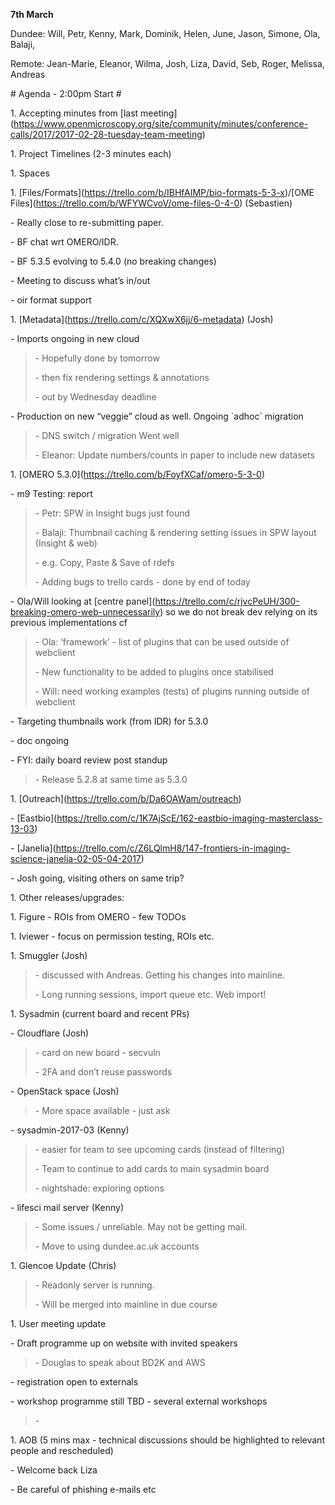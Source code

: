 **7th March**

Dundee: Will, Petr, Kenny, Mark, Dominik, Helen, June, Jason, Simone,
Ola, Balaji,

Remote: Jean-Marie, Eleanor, Wilma, Josh, Liza, David, Seb, Roger,
Melissa, Andreas

\# Agenda - 2:00pm Start \#

1\. Accepting minutes from \[last
meeting\](https://www.openmicroscopy.org/site/community/minutes/conference-calls/2017/2017-02-28-tuesday-team-meeting)

1\. Project Timelines (2-3 minutes each)

1\. Spaces

1\.
\[Files/Formats\](https://trello.com/b/IBHfAIMP/bio-formats-5-3-x)/\[OME
Files\](https://trello.com/b/WFYWCvoV/ome-files-0-4-0) (Sebastien)

\- Really close to re-submitting paper.

\- BF chat wrt OMERO/IDR.

\- BF 5.3.5 evolving to 5.4.0 (no breaking changes)

\- Meeting to discuss what’s in/out

\- oir format support

1\. \[Metadata\](https://trello.com/c/XQXwX6jj/6-metadata) (Josh)

\- Imports ongoing in new cloud

> \- Hopefully done by tomorrow
>
> \- then fix rendering settings & annotations
>
> \- out by Wednesday deadline

\- Production on new “veggie” cloud as well. Ongoing \`adhoc\` migration

> \- DNS switch / migration Went well
>
> \- Eleanor: Update numbers/counts in paper to include new datasets

1\. \[OMERO 5.3.0\](https://trello.com/b/FoyfXCaf/omero-5-3-0)

\- m9 Testing: report

> \- Petr: SPW in Insight bugs just found
>
> \- Balaji: Thumbnail caching & rendering setting issues in SPW layout
> (Insight & web)
>
> \- e.g. Copy, Paste & Save of rdefs
>
> \- Adding bugs to trello cards - done by end of today

\- Ola/Will looking at \[centre
panel\](https://trello.com/c/rjvcPeUH/300-breaking-omero-web-unnecessarily)
so we do not break dev relying on its previous implementations cf

> \- Ola: ‘framework’ - list of plugins that can be used outside of
> webclient
>
> \- New functionality to be added to plugins once stabilised
>
> \- Will: need working examples (tests) of plugins running outside of
> webclient

\- Targeting thumbnails work (from IDR) for 5.3.0

\- doc ongoing

\- FYI: daily board review post standup

> \- Release 5.2.8 at same time as 5.3.0

1\. \[Outreach\](https://trello.com/b/Da6OAWam/outreach)

\-
\[Eastbio\]([<u>https://trello.com/c/1K7AjScE/162-eastbio-imaging-masterclass-13-03</u>](https://trello.com/c/1K7AjScE/162-eastbio-imaging-masterclass-13-03))

\-
\[Janelia\]([<u>https://trello.com/c/Z6LQlmH8/147-frontiers-in-imaging-science-janelia-02-05-04-2017</u>](https://trello.com/c/Z6LQlmH8/147-frontiers-in-imaging-science-janelia-02-05-04-2017))

\- Josh going, visiting others on same trip?

1\. Other releases/upgrades:

1\. Figure - ROIs from OMERO - few TODOs

1\. Iviewer - focus on permission testing, ROIs etc.

1\. Smuggler (Josh)

> \- discussed with Andreas. Getting his changes into mainline.
>
> \- Long running sessions, import queue etc. Web import!

1\. Sysadmin (current board and recent PRs)

\- Cloudflare (Josh)

> \- card on new board - secvuln
>
> \- 2FA and don’t reuse passwords

\- OpenStack space (Josh)

> \- More space available - just ask

\- sysadmin-2017-03 (Kenny)

> \- easier for team to see upcoming cards (instead of filtering)
>
> \- Team to continue to add cards to main sysadmin board
>
> \- nightshade: exploring options

\- lifesci mail server (Kenny)

> \- Some issues / unreliable. May not be getting mail.
>
> \- Move to using dundee.ac.uk accounts

1\. Glencoe Update (Chris)

> \- Readonly server is running.
>
> \- Will be merged into mainline in due course

1\. User meeting update

\- Draft programme up on website with invited speakers

> \- Douglas to speak about BD2K and AWS

\- registration open to externals

\- workshop programme still TBD - several external workshops

> \-

1\. AOB (5 mins max - technical discussions should be highlighted to
relevant people and rescheduled)

\- Welcome back Liza

\- Be careful of phishing e-mails etc
